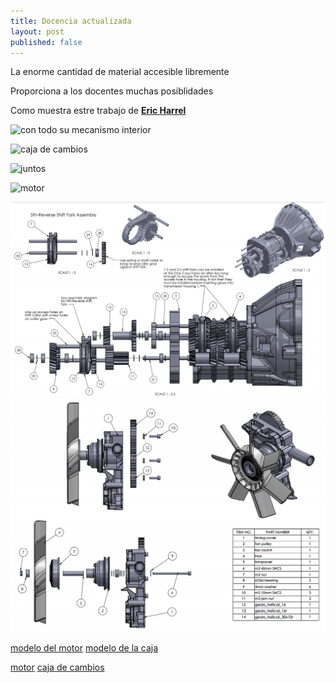 ```yaml
---
title: Docencia actualizada
layout: post
published: false
---
```


La enorme cantidad de material accesible libremente 

Proporciona a los docentes muchas posiblidades

Como muestra estre trabajo de **[Eric Harrel](http://www.thingiverse.com/ericthepoolboy/about)**

![con todo su mecanismo interior](http://3dprint.com/wp-content/uploads/2015/01/two2.jpg)

![caja de cambios](http://3dprint.com/wp-content/uploads/2015/03/transmission1.gif)

![juntos](http://3dprint.com/wp-content/uploads/2015/03/transmission3.jpg)

![motor](http://3dprint.com/wp-content/uploads/2015/01/en2.png)

![interior](images/educacion-actual/CajaCambios.png)
![interior](images/educacion-actual/motor.png)

[modelo del motor](http://www.thingiverse.com/thing:644933)
[modelo de la caja](http://www.thingiverse.com/thing:713815)

[motor](http://3dprint.com/39614/toyota-4-cylinder-engine-22re/)
[caja de cambios](http://3dprint.com/50265/3d-printed-toyota-transmission/)